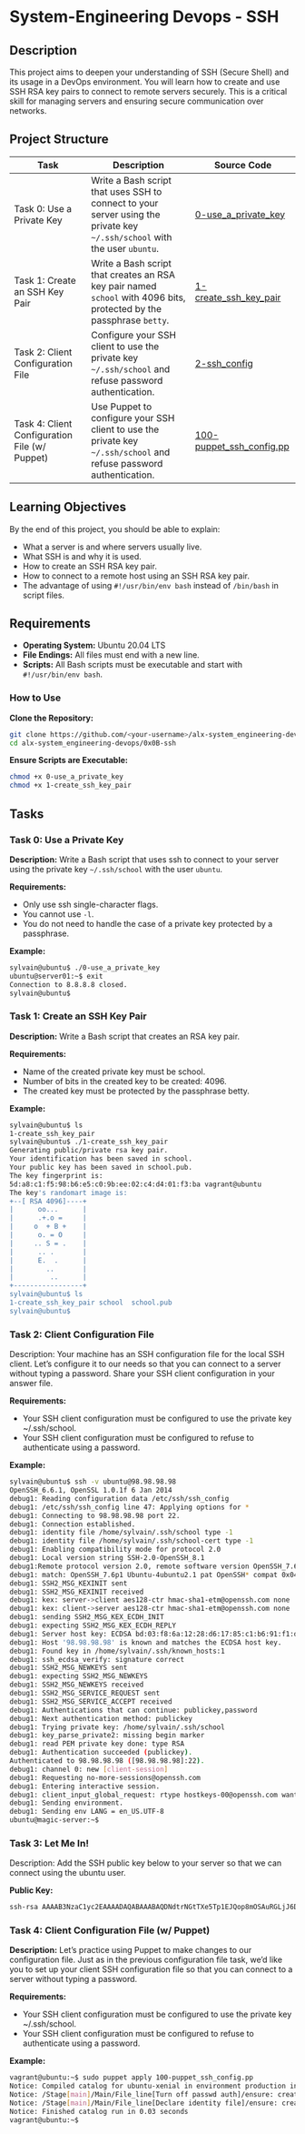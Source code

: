 # System-Engineering Devops - SSH

## Description
This project aims to deepen your understanding of SSH (Secure Shell) and its usage in a DevOps environment. You will learn how to create and use SSH RSA key pairs to connect to remote servers securely. This is a critical skill for managing servers and ensuring secure communication over networks.

## Project Structure

| Task | Description | Source Code |
|-----------------------------------|------------------------------------------------------|-----------------------------------------------|
| Task 0: Use a Private Key | Write a Bash script that uses SSH to connect to your server using the private key `~/.ssh/school` with the user `ubuntu`. | [0-use_a_private_key](0-use_a_private_key) |
| Task 1: Create an SSH Key Pair | Write a Bash script that creates an RSA key pair named `school` with 4096 bits, protected by the passphrase `betty`. | [1-create_ssh_key_pair](1-create_ssh_key_pair) |
| Task 2: Client Configuration File | Configure your SSH client to use the private key `~/.ssh/school` and refuse password authentication. | [2-ssh_config](2-ssh_config) |
| Task 4: Client Configuration File (w/ Puppet) | Use Puppet to configure your SSH client to use the private key `~/.ssh/school` and refuse password authentication. | [100-puppet_ssh_config.pp](100-puppet_ssh_config.pp) |

## Learning Objectives
By the end of this project, you should be able to explain:
- What a server is and where servers usually live.
- What SSH is and why it is used.
- How to create an SSH RSA key pair.
- How to connect to a remote host using an SSH RSA key pair.
- The advantage of using `#!/usr/bin/env bash` instead of `/bin/bash` in script files.

## Requirements
- **Operating System:** Ubuntu 20.04 LTS
- **File Endings:** All files must end with a new line.
- **Scripts:** All Bash scripts must be executable and start with `#!/usr/bin/env bash`.

### How to Use
**Clone the Repository:**
```sh
git clone https://github.com/<your-username>/alx-system_engineering-devops.git
cd alx-system_engineering-devops/0x0B-ssh
```

**Ensure Scripts are Executable:**
```sh
chmod +x 0-use_a_private_key
chmod +x 1-create_ssh_key_pair
```

## Tasks

### Task 0: Use a Private Key
**Description:** Write a Bash script that uses ssh to connect to your server using the private key `~/.ssh/school` with the user `ubuntu`.

**Requirements:**
- Only use ssh single-character flags.
- You cannot use `-l`.
- You do not need to handle the case of a private key protected by a passphrase.

**Example:**
```sh
sylvain@ubuntu$ ./0-use_a_private_key
ubuntu@server01:~$ exit
Connection to 8.8.8.8 closed.
sylvain@ubuntu$ 
```

### Task 1: Create an SSH Key Pair
**Description:** Write a Bash script that creates an RSA key pair.

**Requirements:**
- Name of the created private key must be school.
- Number of bits in the created key to be created: 4096.
- The created key must be protected by the passphrase betty.

**Example:**

```sh
sylvain@ubuntu$ ls
1-create_ssh_key_pair
sylvain@ubuntu$ ./1-create_ssh_key_pair
Generating public/private rsa key pair.
Your identification has been saved in school.
Your public key has been saved in school.pub.
The key fingerprint is:
5d:a8:c1:f5:98:b6:e5:c0:9b:ee:02:c4:d4:01:f3:ba vagrant@ubuntu
The key's randomart image is:
+--[ RSA 4096]----+
|      oo...      |
|      .+.o =     |
|     o  + B +    |
|      o. = O     |
|     .. S = .    |
|      .. .       |
|      E.  .      |
|        ..       |
|         ..      |
+-----------------+
sylvain@ubuntu$ ls
1-create_ssh_key_pair school  school.pub
sylvain@ubuntu$
```

### Task 2: Client Configuration File
Description: Your machine has an SSH configuration file for the local SSH client. Let’s configure it to our needs so that you can connect to a server without typing a password. Share your SSH client configuration in your answer file.

**Requirements:**
- Your SSH client configuration must be configured to use the private key ~/.ssh/school.
- Your SSH client configuration must be configured to refuse to authenticate using a password.

**Example:**
```sh
sylvain@ubuntu$ ssh -v ubuntu@98.98.98.98
OpenSSH_6.6.1, OpenSSL 1.0.1f 6 Jan 2014
debug1: Reading configuration data /etc/ssh/ssh_config
debug1: /etc/ssh/ssh_config line 47: Applying options for *
debug1: Connecting to 98.98.98.98 port 22.
debug1: Connection established.
debug1: identity file /home/sylvain/.ssh/school type -1
debug1: identity file /home/sylvain/.ssh/school-cert type -1
debug1: Enabling compatibility mode for protocol 2.0
debug1: Local version string SSH-2.0-OpenSSH_8.1
debug1:Remote protocol version 2.0, remote software version OpenSSH_7.6p1 Ubuntu-4ubuntu0.5
debug1: match: OpenSSH_7.6p1 Ubuntu-4ubuntu2.1 pat OpenSSH* compat 0x04000000
debug1: SSH2_MSG_KEXINIT sent
debug1: SSH2_MSG_KEXINIT received
debug1: kex: server->client aes128-ctr hmac-sha1-etm@openssh.com none
debug1: kex: client->server aes128-ctr hmac-sha1-etm@openssh.com none
debug1: sending SSH2_MSG_KEX_ECDH_INIT
debug1: expecting SSH2_MSG_KEX_ECDH_REPLY
debug1: Server host key: ECDSA bd:03:f8:6a:12:28:d6:17:85:c1:b6:91:f1:da:0f:37
debug1: Host '98.98.98.98' is known and matches the ECDSA host key.
debug1: Found key in /home/sylvain/.ssh/known_hosts:1
debug1: ssh_ecdsa_verify: signature correct
debug1: SSH2_MSG_NEWKEYS sent
debug1: expecting SSH2_MSG_NEWKEYS
debug1: SSH2_MSG_NEWKEYS received
debug1: SSH2_MSG_SERVICE_REQUEST sent
debug1: SSH2_MSG_SERVICE_ACCEPT received
debug1: Authentications that can continue: publickey,password
debug1: Next authentication method: publickey
debug1: Trying private key: /home/sylvain/.ssh/school
debug1: key_parse_private2: missing begin marker
debug1: read PEM private key done: type RSA
debug1: Authentication succeeded (publickey).
Authenticated to 98.98.98.98 ([98.98.98.98]:22).
debug1: channel 0: new [client-session]
debug1: Requesting no-more-sessions@openssh.com
debug1: Entering interactive session.
debug1: client_input_global_request: rtype hostkeys-00@openssh.com want_reply 0
debug1: Sending environment.
debug1: Sending env LANG = en_US.UTF-8
ubuntu@magic-server:~$
```

### Task 3: Let Me In!
Description: Add the SSH public key below to your server so that we can connect using the ubuntu user.

**Public Key:**

```sh
ssh-rsa AAAAB3NzaC1yc2EAAAADAQABAAABAQDNdtrNGtTXe5Tp1EJQop8mOSAuRGLjJ6DW4PqX4wId/Kawz35ESamp
```

### Task 4: Client Configuration File (w/ Puppet)

**Description:** Let’s practice using Puppet to make changes to our configuration file. Just as in the previous configuration file task, we’d like you to set up your client SSH configuration file so that you can connect to a server without typing a password.

**Requirements:**
- Your SSH client configuration must be configured to use the private key ~/.ssh/school.
- Your SSH client configuration must be configured to refuse to authenticate using a password.

**Example:**
```sh
vagrant@ubuntu:~$ sudo puppet apply 100-puppet_ssh_config.pp
Notice: Compiled catalog for ubuntu-xenial in environment production in 0.11 seconds
Notice: /Stage[main]/Main/File_line[Turn off passwd auth]/ensure: created
Notice: /Stage[main]/Main/File_line[Declare identity file]/ensure: created
Notice: Finished catalog run in 0.03 seconds
vagrant@ubuntu:~$
```

